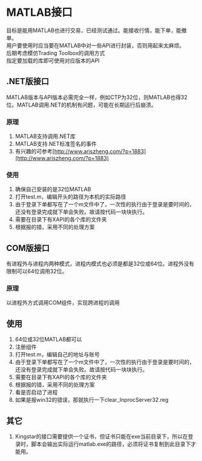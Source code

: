 # MATLAB接口

目标是能用MATLAB也进行交易，已经测试通过。能接收行情，能下单，能撤单。<br/>
用户要使用时应当要在MATLAB中对一些API进行封装，否则用起来太麻烦。<br/>
后期考虑模仿Trading Toolbox的调用方式<br/>
指定要加载的库即可使用对应版本的API


## .NET版接口
MATLAB版本与API版本必需完全一样，例如CTP为32位，则MATLAB也得32位。MATLAB调用.NET的机制有问题，可能在长期运行后崩溃。

### 原理
1. MATLAB支持调用.NET库
2. MATLAB支持.NET标准签名的事件
3. 有兴趣的可参考[http://www.ariszheng.com/?p=1883](http://www.ariszheng.com/?p=1883)

### 使用
1. 确保自己安装的是32位MATLAB
2. 打开test.m，编辑开头的路径为本机的实际路径
3. 由于登录下单都写在了一个m文件中了，一次性的执行由于登录是要时间的，还没有登录完成就下单会失败。故请按代码一块块执行。
4. 需要在目录下有XAPI的各个库的文件夹
5. 根据报的错，采用不同的处理方案

## COM版接口
有进程外与进程内两种模式，进程内模式也必须是都是32位或64位。进程外没有限制可以64位调用32位。

### 原理
以进程外方式调用COM组件，实现跨进程的调用

## 使用
1. 64位或32位MATLAB都可以
2. 注册组件
2. 打开test.m，编辑自己的地址与账号
3. 由于登录下单都写在了一个m文件中了，一次性的执行由于登录是要时间的，还没有登录完成就下单会失败。故请按代码一块块执行。
4. 需要在目录下有XAPI的各个库的文件夹
5. 根据报的错，采用不同的处理方案
6. 看是否启动了进程
6. 如果是报win32的错误，那就执行一下clear_InprocServer32.reg

## 其它
1. Kingstar的接口需要提供一个证书，但证书只能在exe当前目录下，所以在登录时，脚本会输出实际运行matlab.exe的路径，必须将证书复制到此目录下才能用。